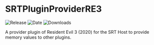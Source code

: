 # SRTPluginProviderRE3
![Release](https://img.shields.io/github/v/release/SpeedrunTooling/SRTPluginProviderRE3?label=current%20release&style=for-the-badge)
![Date](https://img.shields.io/github/release-date/SpeedrunTooling/SRTPluginProviderRE3?style=for-the-badge)
![Downloads](https://img.shields.io/github/downloads/SpeedrunTooling/SRTPluginProviderRE3/total?color=%23007EC6&style=for-the-badge)

A provider plugin of Resident Evil 3 (2020) for the SRT Host to provide memory values to other plugins.
